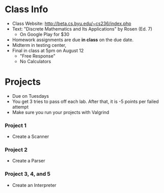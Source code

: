 # Class Info
* Class Website: http://beta.cs.byu.edu/~cs236/index.php
* Text: "Discrete Mathematics and Its Applications" by Rosen (Ed. 7)
    - On Google Play for $30
* Homework assignments are due **in class** on the due date.
* Midterm in testing center, 
* Final in class at 5pm on August 12
    - "Free Response"
    - No Calculators

# Projects
* Due on Tuesdays
* You get 3 tries to pass off each lab. After that, it is -5 points per failed attempt
* Make sure you run your projects with Valgrind

### Project 1
* Create a Scanner

### Project 2
* Create a Parser

### Project 3, 4, and 5
* Create an Interpreter